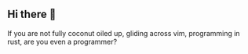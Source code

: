 ## Hi there 👋



If you are not fully coconut oiled up, gliding across vim, programming in rust, are you even a programmer?
